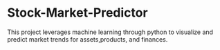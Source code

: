 # Stock-Market-Predictor
This project leverages machine learning through python to visualize and predict market trends for assets,products, and finances.
